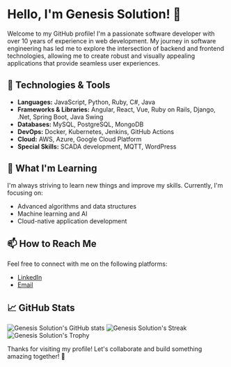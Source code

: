 # Hello, I'm Genesis Solution! 👋

Welcome to my GitHub profile! I'm a passionate software developer with over 10 years of experience in web development. My journey in software engineering has led me to explore the intersection of backend and frontend technologies, allowing me to create robust and visually appealing applications that provide seamless user experiences.

## 🔧 Technologies & Tools

- **Languages:** JavaScript, Python, Ruby, C#, Java
- **Frameworks & Libraries:** Angular, React, Vue, Ruby on Rails, Django, .Net, Spring Boot, Java Swing
- **Databases:** MySQL, PostgreSQL, MongoDB
- **DevOps:** Docker, Kubernetes, Jenkins, GitHub Actions
- **Cloud:** AWS, Azure, Google Cloud Platform
- **Special Skills:** SCADA development, MQTT, WordPress

## 🌱 What I'm Learning

I'm always striving to learn new things and improve my skills. Currently, I'm focusing on:

- Advanced algorithms and data structures
- Machine learning and AI
- Cloud-native application development

## 📫 How to Reach Me

Feel free to connect with me on the following platforms:

- [LinkedIn](https://www.linkedin.com/in/jon-c-rann/)
- [Email](mailto:admin@theprojectgenesis.net)

## 📈 GitHub Stats

![Genesis Solution's GitHub stats](https://github-readme-stats.vercel.app/api?username=genesis-solution&show_icons=true&theme=radical)
![Genesis Solution's Streak](https://github-readme-streak-stats.herokuapp.com/?user=genesis-solution&theme=radical)
![Genesis Solution's Trophy](https://github-profile-trophy.vercel.app/?username=genesis-solution&theme=radical)

Thanks for visiting my profile! Let's collaborate and build something amazing together! 🚀
